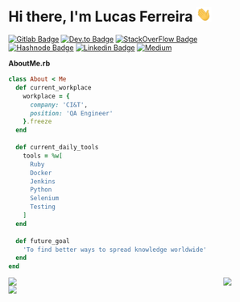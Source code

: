 # Hi there, I'm Lucas Ferreira <img src="https://raw.githubusercontent.com/ABSphreak/ABSphreak/master/gifs/Hi.gif" width="30px"> 

[![Gitlab Badge](https://img.shields.io/badge/gitlab-%2312100E.svg?&style=for-the-badge&logo=gitlab&logoColor=white)](https://gitlab.com/lflucasferreira)
[![Dev.to Badge](https://img.shields.io/badge/dev.to-%2312100E.svg?&style=for-the-badge&logo=dev.to&logoColor=white)](https://dev.to/lflucasferreira)
[![StackOverFlow Badge](https://img.shields.io/badge/stackoverflow-%4CA143.svg?&style=for-the-badge&logo=stackoverflow&logoColor=white)](https://stackoverflow.com/users/13920529)
[![Hashnode Badge](https://img.shields.io/badge/Hashnode-2962FF?style=for-the-badge&logo=hashnode&logoColor=white)](https://murewaashiru.hashnode.dev/)
[![Linkedin Badge](https://img.shields.io/badge/linkedin-%230077B5.svg?&style=for-the-badge&logo=linkedin&logoColor=white)](https://linkedin.com/in/lflucasferreira)
[![Medium](https://img.shields.io/badge/medium-%03a57a.svg?&style=for-the-badge&logo=medium&logoColor=white)](https://medium.com/@lflucasferreira)

**AboutMe.rb**

```ruby
class About < Me
  def current_workplace
    workplace = {
      company: 'CI&T',
      position: 'QA Engineer'
    }.freeze
  end
  
  def current_daily_tools
    tools = %w[
      Ruby
      Docker
      Jenkins
      Python
      Selenium
      Testing
    ]
  end
  
  def future_goal
    'To find better ways to spread knowledge worldwide'
  end
end
```

<img width="427px" align="left" src="https://github-readme-stats.vercel.app/api?username=lflucasferreira&theme=dark&show_icons=true&hide=stars,prs&count_private=true" />
<img width="300px" align="left" src="https://github-readme-stats.vercel.app/api/top-langs/?username=lflucasferreira&layout=compact&hide=html&theme=dark" />

![](https://visitor-badge.glitch.me/badge?page_id=lflucasferreira.lflucasferreira)
